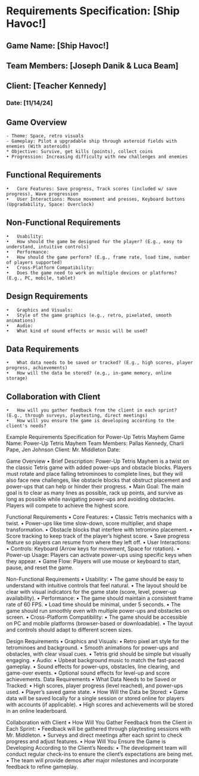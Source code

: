 # Requirements Specification: [Ship Havoc!]

## Game Name: [Ship Havoc!]
## Team Members: [Joseph Danik & Luca Beam]
## Client: [Teacher Kennedy]
### Date: [11/14/24]

## Game Overview
``` Genre: Arcade-style, action, rogue like
- Theme: Space, retro visuals
- Gameplay: Pilot a upgradable ship through asteroid fields with enemies (With asteroids)
* Objective: Survive, get kills (points), collect coins
• Progression: Increasing difficulty with new challenges and enemies 
```

## Functional Requirements
	•	Core Features: Save progress, Track scores (included w/ save progress), Wave progression
	•	User Interactions: Mouse movement and presses, Keyboard buttons (Upgradability, Space: Overclock)

## Non-Functional Requirements
	•	Usability:
	•	How should the game be designed for the player? (E.g., easy to understand, intuitive controls)
	•	Performance:
	•	How should the game perform? (E.g., frame rate, load time, number of players supported)
	•	Cross-Platform Compatibility:
	•	Does the game need to work on multiple devices or platforms? (E.g., PC, mobile, tablet)


## Design Requirements
	•	Graphics and Visuals:
	•	Style of the game graphics (e.g., retro, pixelated, smooth animations)
	•	Audio:
	•	What kind of sound effects or music will be used?
## Data Requirements
	•	What data needs to be saved or tracked? (E.g., high scores, player progress, achievements)
	•	How will the data be stored? (e.g., in-game memory, online storage)


## Collaboration with Client
	•	How will you gather feedback from the client in each sprint? (E.g., through surveys, playtesting, direct meetings)
	•	How will you ensure the game is developing according to the client's needs?




Example Requirements Specification for Power-Up Tetris Mayhem
Game Name: Power-Up Tetris Mayhem
Team Members: Pallas Kennedy, Charli Pape, Jen Johnson
Client: Mr. Middleton
Date:

Game Overview
	•	Brief Description: Power-Up Tetris Mayhem is a twist on the classic Tetris game with added power-ups and obstacle blocks. Players must rotate and place falling tetrominoes to complete lines, but they will also face new challenges, like obstacle blocks that obstruct placement and power-ups that can help or hinder their progress.
	•	Main Goal: The main goal is to clear as many lines as possible, rack up points, and survive as long as possible while navigating power-ups and avoiding obstacles. Players will compete to achieve the highest score.

Functional Requirements
	•	Core Features:
	•	Classic Tetris mechanics with a twist.
	•	Power-ups like time slow-down, score multiplier, and shape transformation.
	•	Obstacle blocks that interfere with tetromino placement.
	•	Score tracking to keep track of the player’s highest score.
	•	Save progress feature so players can resume from where they left off.
	•	User Interactions:
	•	Controls: Keyboard (Arrow keys for movement, Space for rotation).
	•	Power-up Usage: Players can activate power-ups using specific keys when they appear.
	•	Game Flow: Players will use mouse or keyboard to start, pause, and reset the game.

Non-Functional Requirements
	•	Usability:
	•	The game should be easy to understand with intuitive controls that feel natural.
	•	The layout should be clear with visual indicators for the game state (score, level, power-up availability).
	•	Performance:
	•	The game should maintain a consistent frame rate of 60 FPS.
	•	Load time should be minimal, under 5 seconds.
	•	The game should run smoothly even with multiple power-ups and obstacles on screen.
	•	Cross-Platform Compatibility:
	•	The game should be accessible on PC and mobile platforms (browser-based or downloadable).
	•	The layout and controls should adapt to different screen sizes.

Design Requirements
	•	Graphics and Visuals:
	•	Retro pixel art style for the tetrominoes and background.
	•	Smooth animations for power-ups and obstacles, with clear visual cues.
	•	Tetris grid should be simple but visually engaging.
	•	Audio:
	•	Upbeat background music to match the fast-paced gameplay.
	•	Sound effects for power-ups, obstacles, line clearing, and game-over events.
	•	Optional sound effects for level-up and score achievements.
Data Requirements
	•	What Data Needs to be Saved or Tracked:
	•	High scores, player progress (level reached), and power-ups used.
	•	Player’s saved game state.
	•	How Will the Data be Stored:
	•	Game data will be saved locally for a single session or stored online for players with accounts (if applicable).
	•	High scores and achievements will be stored in an online leaderboard.

Collaboration with Client
	•	How Will You Gather Feedback from the Client in Each Sprint:
	•	Feedback will be gathered through playtesting sessions with Mr. Middleton.
	•	Surveys and direct meetings after each sprint to check progress and adjust features.
	•	How Will You Ensure the Game is Developing According to the Client’s Needs:
	•	The development team will conduct regular check-ins to ensure the client’s expectations are being met.
	•	The team will provide demos after major milestones and incorporate feedback to refine gameplay.

